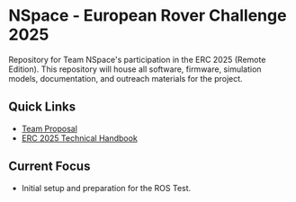 ﻿# NSpace - European Rover Challenge 2025

Repository for Team NSpace's participation in the ERC 2025 (Remote Edition).
This repository will house all software, firmware, simulation models, documentation, and outreach materials for the project.

## Quick Links
- [Team Proposal](docs/00_Project_Overview/Team_Proposal_NSpace.md)
- [ERC 2025 Technical Handbook](https://github.com/husarion/erc2025/blob/main/TECHNICAL_HANDBOOK.md)

## Current Focus
- Initial setup and preparation for the ROS Test.
